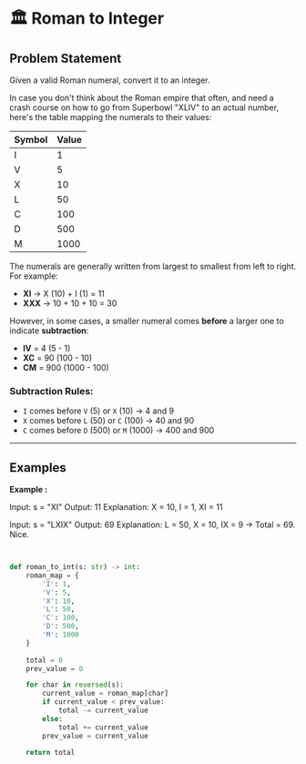 # 🏛️ Roman to Integer

## Problem Statement

Given a valid Roman numeral, convert it to an integer.

In case you don't think about the Roman empire that often, and need a crash course on how to go from Superbowl "XLIV" to an actual number, here's the table mapping the numerals to their values:

| Symbol | Value |
|--------|-------|
| I      | 1     |
| V      | 5     |
| X      | 10    |
| L      | 50    |
| C      | 100   |
| D      | 500   |
| M      | 1000  |

The numerals are generally written from largest to smallest from left to right. For example:

- **XI** → X (10) + I (1) = 11
- **XXX** → 10 + 10 + 10 = 30

However, in some cases, a smaller numeral comes **before** a larger one to indicate **subtraction**:

- **IV** = 4 (5 - 1)
- **XC** = 90 (100 - 10)
- **CM** = 900 (1000 - 100)

### Subtraction Rules:

- `I` comes before `V` (5) or `X` (10) → 4 and 9
- `X` comes before `L` (50) or `C` (100) → 40 and 90
- `C` comes before `D` (500) or `M` (1000) → 400 and 900

---

## Examples

**Example :**

Input: s = "XI"
Output: 11
Explanation: X = 10, I = 1, XI = 11

Input: s = "LXIX"
Output: 69
Explanation: L = 50, X = 10, IX = 9 → Total = 69. Nice.



```python


def roman_to_int(s: str) -> int:
    roman_map = {
        'I': 1,
        'V': 5,
        'X': 10,
        'L': 50,
        'C': 100,
        'D': 500,
        'M': 1000
    }
    
    total = 0
    prev_value = 0

    for char in reversed(s):
        current_value = roman_map[char]
        if current_value < prev_value:
            total -= current_value
        else:
            total += current_value
        prev_value = current_value

    return total

